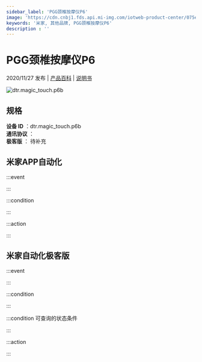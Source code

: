```yaml
---
sidebar_label: 'PGG颈椎按摩仪P6'
image: 'https://cdn.cnbj1.fds.api.mi-img.com/iotweb-product-center/075edc71cfaab7c134574659fa69afa0_产品拟物图.png?GalaxyAccessKeyId=AKVGLQWBOVIRQ3XLEW&Expires=9223372036854775807&Signature=nC07qBXlAr0OpN4I4x4PsJmLdM8='
keywords: '米家, 其他品牌, PGG颈椎按摩仪P6'
description : ''
---
```

# PGG颈椎按摩仪P6

2020/11/27 发布 | [产品百科](https://home.mi.com/webapp/content/baike/product/index.html?model=dtr.magic_touch.p6b/) | [说明书](https://home.mi.com/views/introduction.html?model=dtr.magic_touch.p6b&region=cn)

![dtr.magic_touch.p6b](https://cdn.cnbj1.fds.api.mi-img.com/iotweb-product-center/075edc71cfaab7c134574659fa69afa0_产品拟物图.png?GalaxyAccessKeyId=AKVGLQWBOVIRQ3XLEW&Expires=9223372036854775807&Signature=nC07qBXlAr0OpN4I4x4PsJmLdM8=)

## 规格  
> 
**设备 ID** ：dtr.magic_touch.p6b  
**通讯协议** ：  
**极客版**  ： 待补充 


## 米家APP自动化  

:::event  

:::

:::condition  

:::

:::action   

:::

## 米家自动化极客版  

:::event  

:::

:::condition  

:::

:::condition 可查询的状态条件  

:::

:::action  

:::

        
